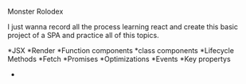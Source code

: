 Monster Rolodex

I just wanna record all the process learning react and create this basic project of a SPA and practice all of this topics.

*JSX
*Render
*Function components
*class components
*Lifecycle Methods
*Fetch
*Promises
*Optimizations
*Events
*Key propertys

-
